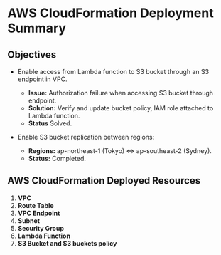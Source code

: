 # AWS CloudFormation Deployment Summary

## Objectives
- Enable access from Lambda function to S3 bucket through an S3 endpoint in VPC.
  - **Issue:** Authorization failure when accessing S3 bucket through endpoint.
  - **Solution:** Verify and update bucket policy, IAM role attached to Lambda function.
  - **Status** Solved.

- Enable S3 bucket replication between regions:
  - **Regions:** ap-northeast-1 (Tokyo) ⇔ ap-southeast-2 (Sydney).
  - **Status:** Completed.

## AWS CloudFormation Deployed Resources
1. **VPC**
2. **Route Table**
3. **VPC Endpoint**
4. **Subnet**
5. **Security Group**
6. **Lambda Function**
7. **S3 Bucket and S3 buckets policy**